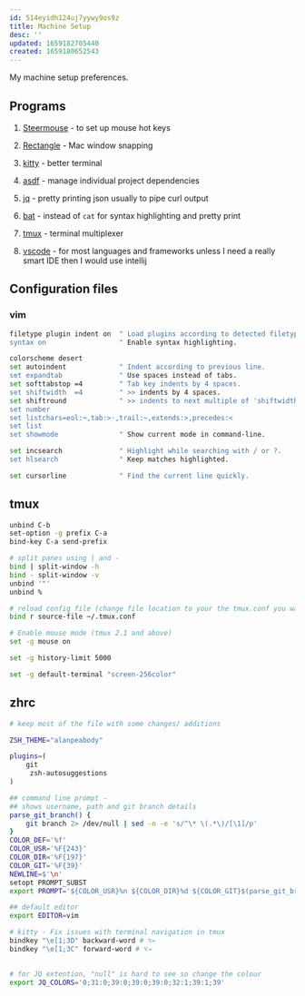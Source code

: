```yaml
---
id: 514eyidh124uj7yywy9os9z
title: Machine Setup
desc: ''
updated: 1659182705440
created: 1659180652543
---
```


My machine setup preferences.


## Programs

1. [Steermouse](https://plentycom.jp/en/steermouse/) - to set up mouse hot keys
2. [Rectangle](https://rectangleapp.com/) - Mac window snapping
3. [kitty](https://sw.kovidgoyal.net/kitty/) - better terminal
4. [asdf](https://asdf-vm.com/) - manage individual project dependencies
5. [jq](https://stedolan.github.io/jq/) - pretty printing json usually to pipe curl output
6. [bat](https://github.com/sharkdp/bat) - instead of `cat` for syntax highlighting and pretty print

7. [tmux](https://github.com/tmux/tmux/wiki) - terminal multiplexer
8. [vscode](https://code.visualstudio.com/) - for most languages and frameworks unless I need a really smart IDE then I would use intellij

## Configuration files

### vim

```bash
filetype plugin indent on  " Load plugins according to detected filetype.
syntax on                  " Enable syntax highlighting.

colorscheme desert
set autoindent             " Indent according to previous line.
set expandtab              " Use spaces instead of tabs.
set softtabstop =4         " Tab key indents by 4 spaces.
set shiftwidth  =4         " >> indents by 4 spaces.
set shiftround             " >> indents to next multiple of 'shiftwidth'.
set number
set listchars=eol:¬,tab:>·,trail:~,extends:>,precedes:<
set list
set showmode               " Show current mode in command-line.

set incsearch              " Highlight while searching with / or ?.
set hlsearch               " Keep matches highlighted.

set cursorline             " Find the current line quickly.
```


## tmux

```bash
unbind C-b
set-option -g prefix C-a
bind-key C-a send-prefix

# split panes using | and -
bind | split-window -h
bind - split-window -v
unbind '"'
unbind %

# reload config file (change file location to your the tmux.conf you want to use)
bind r source-file ~/.tmux.conf

# Enable mouse mode (tmux 2.1 and above)
set -g mouse on

set -g history-limit 5000

set -g default-terminal "screen-256color"

```


## zhrc

```bash
# keep most of the file with some changes/ additions

ZSH_THEME="alanpeabody"

plugins=(
    git
     zsh-autosuggestions
)

## command line prompt - 
## shows username, path and git branch details
parse_git_branch() {
    git branch 2> /dev/null | sed -n -e 's/^\* \(.*\)/[\1]/p'
}
COLOR_DEF='%f'
COLOR_USR='%F{243}'
COLOR_DIR='%F{197}'
COLOR_GIT='%F{39}'
NEWLINE=$'\n'
setopt PROMPT_SUBST
export PROMPT='${COLOR_USR}%n ${COLOR_DIR}%d ${COLOR_GIT}$(parse_git_branch)${COLOR_DEF}${NEWLINE}%% '

## default editor
export EDITOR=vim

# kitty - Fix issues with terminal navigation in tmux
bindkey "\e[1;3D" backward-word # ⌥←
bindkey "\e[1;3C" forward-word # ⌥→

 
# for JQ extention, "null" is hard to see so change the colour
export JQ_COLORS='0;31:0;39:0;39:0;39:0;32:1;39:1;39'
```